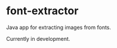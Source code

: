 font-extractor
==============

Java app for extracting images from fonts. 

Currently in development.
